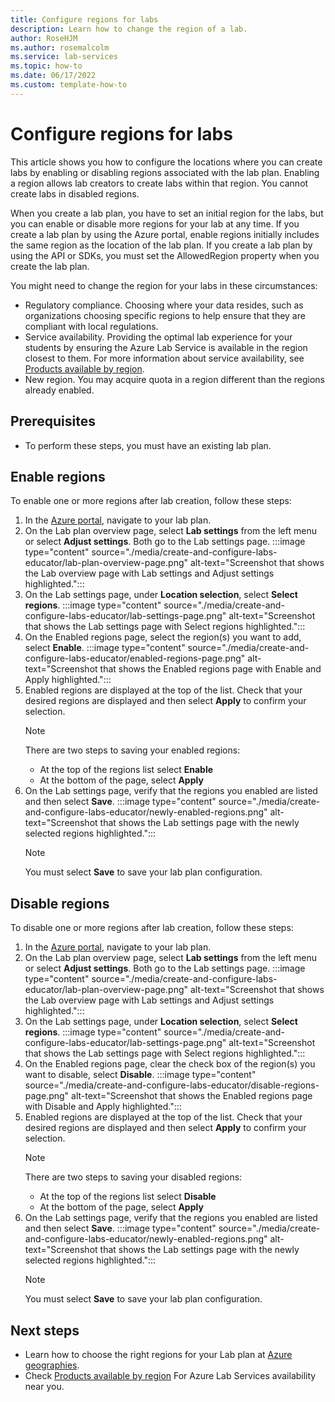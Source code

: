 ```yaml
---
title: Configure regions for labs
description: Learn how to change the region of a lab. 
author: RoseHJM
ms.author: rosemalcolm
ms.service: lab-services
ms.topic: how-to 
ms.date: 06/17/2022
ms.custom: template-how-to 
---
```


# Configure regions for labs

This article shows you how to configure the locations where you can create labs by enabling or disabling regions associated with the lab plan. Enabling a region allows lab creators to create labs within that region. You cannot create labs in disabled regions. 

When you create a lab plan, you have to set an initial region for the labs, but you can enable or disable more regions for your lab at any time. If you create a lab plan by using the Azure portal, enable regions initially includes the same region as the location of the lab plan. If you create a lab plan by using the API or SDKs, you must set the AllowedRegion property when you create the lab plan. 

You might need to change the region for your labs in these circumstances:
- Regulatory compliance. Choosing where your data resides, such as organizations choosing specific regions to help ensure that they are compliant with local regulations. 
- Service availability. Providing the optimal lab experience for your students by ensuring the Azure Lab Service is available in the region closest to them. For more information about service availability, see [Products available by region](https://azure.microsoft.com/global-infrastructure/services/?products=lab-services).
- New region. You may acquire quota in a region different than the regions already enabled.

## Prerequisites

- To perform these steps, you must have an existing lab plan.

## Enable regions

To enable one or more regions after lab creation, follow these steps:

1. In the [Azure portal](https://portal.azure.com), navigate to your lab plan.
1. On the Lab plan overview page, select **Lab settings** from the left menu or select **Adjust settings**. Both go to the Lab settings page.
   :::image type="content" source="./media/create-and-configure-labs-educator/lab-plan-overview-page.png" alt-text="Screenshot that shows the Lab overview page with Lab settings and Adjust settings highlighted.":::
1. On the Lab settings page, under **Location selection**, select **Select regions**.
   :::image type="content" source="./media/create-and-configure-labs-educator/lab-settings-page.png" alt-text="Screenshot that shows the Lab settings page with Select regions highlighted.":::
1. On the Enabled regions page, select the region(s) you want to add, select **Enable**.
   :::image type="content" source="./media/create-and-configure-labs-educator/enabled-regions-page.png" alt-text="Screenshot that shows the Enabled regions page with Enable and Apply highlighted.":::
1. Enabled regions are displayed at the top of the list. Check that your desired regions are displayed and then select **Apply** to confirm your selection.
   > [!NOTE]
   > There are two steps to saving your enabled regions: 
   > - At the top of the regions list select **Enable**
   > - At the bottom of the page, select **Apply** 
1. On the Lab settings page, verify that the regions you enabled are listed and then select **Save**. 
   :::image type="content" source="./media/create-and-configure-labs-educator/newly-enabled-regions.png" alt-text="Screenshot that shows the Lab settings page with the newly selected regions highlighted.":::
   > [!NOTE]
   > You must select **Save** to save your lab plan configuration. 

## Disable regions 

To disable one or more regions after lab creation, follow these steps:

1. In the [Azure portal](https://portal.azure.com), navigate to your lab plan.
1. On the Lab plan overview page, select **Lab settings** from the left menu or select **Adjust settings**. Both go to the Lab settings page.
   :::image type="content" source="./media/create-and-configure-labs-educator/lab-plan-overview-page.png" alt-text="Screenshot that shows the Lab overview page with Lab settings and Adjust settings highlighted.":::
1. On the Lab settings page, under **Location selection**, select **Select regions**.
   :::image type="content" source="./media/create-and-configure-labs-educator/lab-settings-page.png" alt-text="Screenshot that shows the Lab settings page with Select regions highlighted.":::
1. On the Enabled regions page, clear the check box of the region(s) you want to disable, select **Disable**.
   :::image type="content" source="./media/create-and-configure-labs-educator/disable-regions-page.png" alt-text="Screenshot that shows the Enabled regions page with Disable and Apply highlighted.":::
1. Enabled regions are displayed at the top of the list. Check that your desired regions are displayed and then select **Apply** to confirm your selection.
   > [!NOTE]
   > There are two steps to saving your disabled regions: 
   > - At the top of the regions list select **Disable**
   > - At the bottom of the page, select **Apply** 
1. On the Lab settings page, verify that the regions you enabled are listed and then select **Save**. 
   :::image type="content" source="./media/create-and-configure-labs-educator/newly-enabled-regions.png" alt-text="Screenshot that shows the Lab settings page with the newly selected regions highlighted.":::
   > [!NOTE]
   > You must select **Save** to save your lab plan configuration. 

## Next steps

- Learn how to choose the right regions for your Lab plan at [Azure geographies](https://azure.microsoft.com/global-infrastructure/geographies/#overview).
- Check [Products available by region](https://azure.microsoft.com/global-infrastructure/services/?products=lab-services) For Azure Lab Services availability near you.